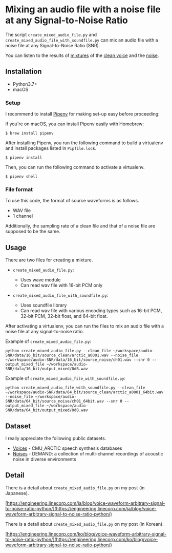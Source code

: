 # Mixing an audio file with a noise file at any Signal-to-Noise Ratio
The script `create_mixed_audio_file.py` and `create_mixed_audio_file_with_soundfile.py` can mix an audio file with a noise file at any Signal-to-Noise Ratio (SNR). 

You can listen to the results of [mixtures](/data/16_bit/output_mixed) of the [clean voice](data/16_bit/source_clean) and the [noise](data/16_bit/source_noise).

## Installation
- Python3.7+
- macOS

### Setup
I recommend to install [Pipenv](https://github.com/pypa/pipenv) for making set-up easy before proceeding:

If you're on macOS, you can install Pipenv easily with Homebrew:

```
$ brew install pipenv
```

After installing Pipenv, you run the following command to build a virtualenv and install packages listed in `Pipfile.lock`.

```
$ pipenv install
```

Then, you can run the following command to activate a virtualenv.

```
$ pipenv shell
```

### File format
To use this code, the format of source waveforms is as follows.

- WAV file
- 1 channel

Additionally, the sampling rate of a clean file and that of a noise file are supposed to be the same.

## Usage
There are two files for creating a mixture.

- `create_mixed_audio_file.py`:
  - Uses wave module
  - Can read wav file with 16-bit PCM only

- `create_mixed_audio_file_with_soundfile.py`:
  - Uses soundfile library
  - Can read wav file with various encoding types such as 16-bit PCM, 32-bit PCM, 32-bit float, and 64-bit float. 

After activating a virtualenv, you can run the files to mix an audio file with a noise file at any signal-to-noise ratio.

Example of `create_mixed_audio_file.py`: 

```
python create_mixed_audio_file.py --clean_file ~/workspace/audio-SNR/data/16_bit/source_clean/arctic_a0001.wav --noise_file ~/workspace/audio-SNR/data/16_bit/source_noise/ch01.wav --snr 0 --output_mixed_file ~/workspace/audio-SNR/data/16_bit/output_mixed/0dB.wav
```

Example of `create_mixed_audio_file_with_soundfile.py`:

```
python create_mixed_audio_file_with_soundfile.py --clean_file ~/workspace/audio-SNR/data/64_bit/source_clean/arctic_a0001_64bit.wav --noise_file ~/workspace/audio-SNR/data/64_bit/source_noise/ch01_64bit.wav --snr 0 --output_mixed_file ~/workspace/audio-SNR/data/64_bit/output_mixed/0dB.wav
```

## Dataset
I really appreciate the following public datasets.

- [Voices](http://festvox.org/cmu_arctic/) - CMU_ARCTIC speech synthesis databases
- [Noises](https://zenodo.org/record/1227121#.W2wUVNj7TUI) - DEMAND: a collection of multi-channel recordings of acoustic noise in diverse environments

## Detail
There is a detail about `create_mixed_audio_file.py` on my post (in Japanese).

[https://engineering.linecorp.com/ja/blog/voice-waveform-arbitrary-signal-to-noise-ratio-python/](https://engineering.linecorp.com/ja/blog/voice-waveform-arbitrary-signal-to-noise-ratio-python/)

There is a detail about `create_mixed_audio_file.py` on my post (in Korean).

[https://engineering.linecorp.com/ko/blog/voice-waveform-arbitrary-signal-to-noise-ratio-python/](https://engineering.linecorp.com/ko/blog/voice-waveform-arbitrary-signal-to-noise-ratio-python/)